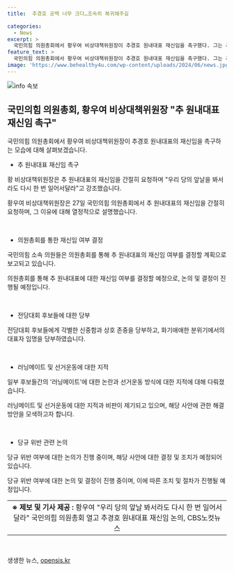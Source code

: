 ```yaml
---
title:  추경호 공백 너무 크다…조속히 복귀해주길

categories:
  - News
excerpt: >
  국민의힘 의원총회에서 황우여 비상대책위원장이 추경호 원내대표 재신임을 촉구했다. 그는 추 원내대표가 사임을 표명한 지 사흘이 지났는데, 너무 공백이 크다고 언급했고, 추 원내대표에 대한 재신임 여부는 이날 의원총회를 통해 결정될 예정이다. 또한, 후보들 간의 갈등과 러닝메이트 관련 논란도 이어지고 있으며, 황 비대위원장은 관계기관에 엄정한 당헌당규 집행을 촉구하고 있다. 국민의힘 전당대회 선관위는 후보들의 선거운동 방식과 당규 위반 여부를 논의 중이다.
feature_text: >
  국민의힘 의원총회에서 황우여 비상대책위원장이 추경호 원내대표 재신임을 촉구했다. 그는 추 원내대표가 사임을 표명한 지 사흘이 지났는데, 너무 공백이 크다고 언급했고, 추 원내대표에 대한 재신임 여부는 이날 의원총회를 통해 결정될 예정이다. 또한, 후보들 간의 갈등과 러닝메이트 관련 논란도 이어지고 있으며, 황 비대위원장은 관계기관에 엄정한 당헌당규 집행을 촉구하고 있다. 국민의힘 전당대회 선관위는 후보들의 선거운동 방식과 당규 위반 여부를 논의 중이다.
image: 'https://www.behealthy4u.com/wp-content/uploads/2024/06/news.jpg'
---
```


<p><img src="https://www.behealthy4u.com/wp-content/uploads/2024/06/news.jpg" alt="info 속보" /></p>

<h2 data-ke-size="size26">국민의힘 의원총회, 황우여 비상대책위원장 "추 원내대표 재신임 촉구"</h2>

<p data-ke-size="size16">국민의힘 의원총회에서 황우여 비상대책위원장이 추경호 원내대표의 재신임을 촉구하는 모습에 대해 살펴보겠습니다.</p>

<ul>
  <li>추 원내대표 재신임 촉구</li>
</ul>

<p data-ke-size="size16">황 비상대책위원장은 추 원내대표의 재신임을 간절히 요청하며 "우리 당의 앞날을 봐서라도 다시 한 번 일어서달라"고 강조했습니다.</p>

<p data-ke-size="size16">황우여 비상대책위원장은 27일 국민의힘 의원총회에서 추 원내대표의 재신임을 간절히 요청하며, 그 이유에 대해 열정적으로 설명했습니다.</p>

<p data-ke-size="size16">&nbsp;</p>

<ul>
  <li>의원총회를 통한 재신임 여부 결정</li>
</ul>

<p data-ke-size="size16">국민의힘 소속 의원들은 의원총회를 통해 추 원내대표의 재신임 여부를 결정할 계획으로 보고되고 있습니다.</p>

<p data-ke-size="size16">의원총회를 통해 추 원내대표에 대한 재신임 여부를 결정할 예정으로, 논의 및 결정이 진행될 예정입니다.</p>

<p data-ke-size="size16">&nbsp;</p>

<ul>
  <li>전당대회 후보들에 대한 당부</li>
</ul>

<p data-ke-size="size16">전당대회 후보들에게 각별한 신중함과 상호 존중을 당부하고, 화기애애한 분위기에서의 대표자 임명을 당부하였습니다.</p>

<p data-ke-size="size16">&nbsp;</p>

<ul>
  <li>러닝메이트 및 선거운동에 대한 지적</li>
</ul>

<p data-ke-size="size16">일부 후보들간의 '러닝메이트'에 대한 논란과 선거운동 방식에 대한 지적에 대해 다뤄졌습니다.</p>

<p data-ke-size="size16">러닝메이트 및 선거운동에 대한 지적과 비판이 제기되고 있으며, 해당 사안에 관한 해결방안을 모색하고자 합니다.</p>

<p data-ke-size="size16">&nbsp;</p>

<ul>
  <li>당규 위반 관련 논의</li>
</ul>

<p data-ke-size="size16">당규 위반 여부에 대한 논의가 진행 중이며, 해당 사안에 대한 결정 및 조치가 예정되어 있습니다.</p>

<p data-ke-size="size16">당규 위반 여부에 대한 논의 및 결정이 진행 중이며, 이에 따른 조치 및 절차가 진행될 예정입니다.</p>

<table>
  <tr>
    <td style="text-align: center; height: 17px;"><b>※ 제보 및 기사 제공 : </b>황우여 "우리 당의 앞날 봐서라도 다시 한 번 일어서달라" 국민의힘 의원총회 열고 추경호 원내대표 재신임 논의, CBS노컷뉴스</td>
  </tr>
</table>

<p data-ke-size="size16">&nbsp;</p>
생생한 뉴스, <a href="https://opensis.kr" rel="dofollow">opensis.kr</a>


